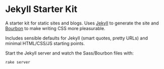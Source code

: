 # Jekyll Starter Kit

A starter kit for static sites and blogs. Uses [Jekyll](https://github.com/mojombo/jekyll/) to generate the site and [Bourbon](https://github.com/thoughtbot/bourbon) to make writing CSS more pleasurable.

Includes sensible defaults for Jekyll (smart quotes, pretty URLs) and minimal HTML/CSS/JS starting points.

Start the Jekyll server and watch the Sass/Bourbon files with:

    rake server

